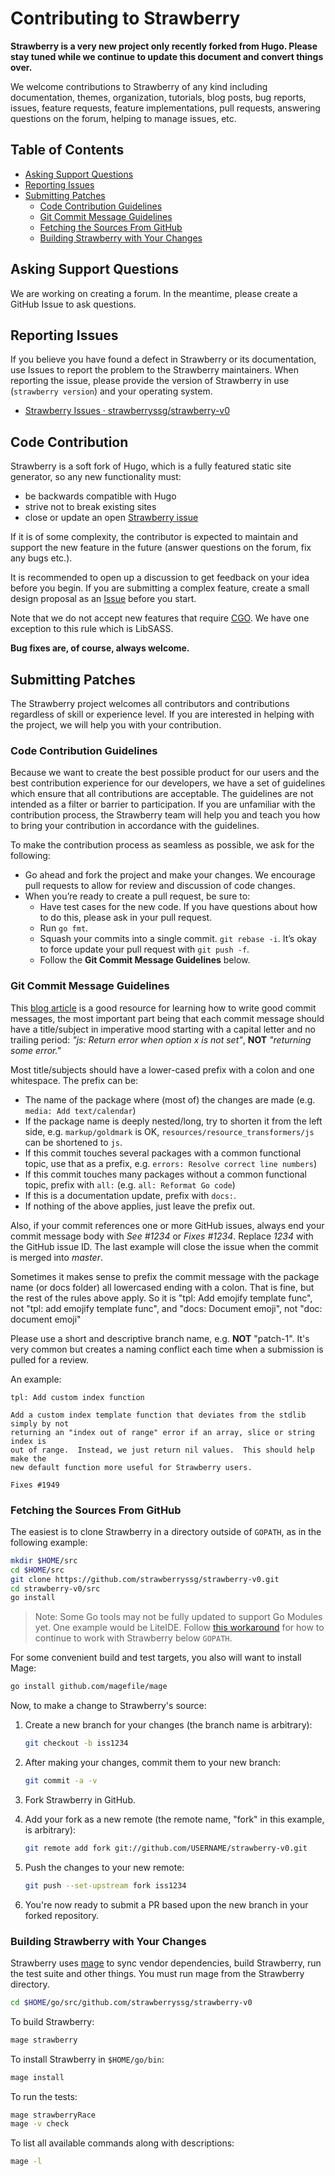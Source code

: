 # Contributing to Strawberry

**Strawberry is a very new project only recently forked from Hugo. Please stay tuned while we continue to update this document and convert things over.**

We welcome contributions to Strawberry of any kind including documentation, themes,
organization, tutorials, blog posts, bug reports, issues, feature requests,
feature implementations, pull requests, answering questions on the forum,
helping to manage issues, etc.

## Table of Contents

* [Asking Support Questions](#asking-support-questions)
* [Reporting Issues](#reporting-issues)
* [Submitting Patches](#submitting-patches)
  * [Code Contribution Guidelines](#code-contribution-guidelines)
  * [Git Commit Message Guidelines](#git-commit-message-guidelines)
  * [Fetching the Sources From GitHub](#fetching-the-sources-from-github)
  * [Building Strawberry with Your Changes](#building-strawberry-with-your-changes)

## Asking Support Questions

We are working on creating a forum. In the meantime, please create a GitHub Issue to ask questions.

## Reporting Issues

If you believe you have found a defect in Strawberry or its documentation, use
Issues to report
the problem to the Strawberry maintainers. 
When reporting the issue, please provide the version of Strawberry in use (`strawberry
version`) and your operating system.

- [Strawberry Issues · strawberryssg/strawberry-v0](https://github.com/strawberryssg/strawberry-v0/issues)

## Code Contribution

Strawberry is a soft fork of Hugo, which is a fully featured static site generator, so any new functionality must:

* be backwards compatible with Hugo
* strive not to break existing sites
* close or update an open [Strawberry issue](https://github.com/strawberryssg/strawberry-v0/issues)

If it is of some complexity, the contributor is expected to maintain and support the new feature in the future (answer questions on the forum, fix any bugs etc.).

It is recommended to open up a discussion to get feedback on your idea before you begin. If you are submitting a complex feature, create a small design proposal as an [Issue](https://github.com/strawberryssg/strawberry-v0/issues) before you start.

Note that we do not accept new features that require [CGO](https://github.com/golang/go/wiki/cgo).
We have one exception to this rule which is LibSASS.

**Bug fixes are, of course, always welcome.**

## Submitting Patches

The Strawberry project welcomes all contributors and contributions regardless of skill or experience level. If you are interested in helping with the project, we will help you with your contribution.

### Code Contribution Guidelines

Because we want to create the best possible product for our users and the best contribution experience for our developers, we have a set of guidelines which ensure that all contributions are acceptable. The guidelines are not intended as a filter or barrier to participation. If you are unfamiliar with the contribution process, the Strawberry team will help you and teach you how to bring your contribution in accordance with the guidelines.

To make the contribution process as seamless as possible, we ask for the following:

* Go ahead and fork the project and make your changes.  We encourage pull requests to allow for review and discussion of code changes.
* When you’re ready to create a pull request, be sure to:
    * Have test cases for the new code. If you have questions about how to do this, please ask in your pull request.
    * Run `go fmt`.
    * Squash your commits into a single commit. `git rebase -i`. It’s okay to force update your pull request with `git push -f`.
    * Follow the **Git Commit Message Guidelines** below.

### Git Commit Message Guidelines

This [blog article](http://chris.beams.io/posts/git-commit/) is a good resource for learning how to write good commit messages,
the most important part being that each commit message should have a title/subject in imperative mood starting with a capital letter and no trailing period:
*"js: Return error when option x is not set"*, **NOT** *"returning some error."*

Most title/subjects should have a lower-cased prefix with a colon and one whitespace. The prefix can be:

* The name of the package where (most of) the changes are made (e.g. `media: Add text/calendar`)
* If the package name is deeply nested/long, try to shorten it from the left side, e.g. `markup/goldmark` is OK, `resources/resource_transformers/js` can be shortened to `js`.
* If this commit touches several packages with a common functional topic, use that as a prefix, e.g. `errors: Resolve correct line numbers`)
* If this commit touches many packages without a common functional topic, prefix with `all:` (e.g. `all: Reformat Go code`)
* If this is a documentation update, prefix with `docs:`.
* If nothing of the above applies, just leave the prefix out.

Also, if your commit references one or more GitHub issues, always end your commit message body with *See #1234* or *Fixes #1234*.
Replace *1234* with the GitHub issue ID. The last example will close the issue when the commit is merged into *master*.

Sometimes it makes sense to prefix the commit message with the package name (or docs folder) all lowercased ending with a colon.
That is fine, but the rest of the rules above apply.
So it is "tpl: Add emojify template func", not "tpl: add emojify template func", and "docs: Document emoji", not "doc: document emoji"

Please use a short and descriptive branch name, e.g. **NOT** "patch-1". It's very common but creates a naming conflict each time when a submission is pulled for a review.

An example:

```text
tpl: Add custom index function

Add a custom index template function that deviates from the stdlib simply by not
returning an "index out of range" error if an array, slice or string index is
out of range.  Instead, we just return nil values.  This should help make the
new default function more useful for Strawberry users.

Fixes #1949
```

###  Fetching the Sources From GitHub

The easiest is to clone Strawberry in a directory outside of `GOPATH`, as in the following example:

```bash
mkdir $HOME/src
cd $HOME/src
git clone https://github.com/strawberryssg/strawberry-v0.git
cd strawberry-v0/src
go install
```

>Note: Some Go tools may not be fully updated to support Go Modules yet. One example would be LiteIDE. Follow [this workaround](https://github.com/visualfc/liteide/issues/986#issuecomment-428117702) for how to continue to work with Strawberry below `GOPATH`.

For some convenient build and test targets, you also will want to install Mage:

```bash
go install github.com/magefile/mage
```

Now, to make a change to Strawberry's source:

1. Create a new branch for your changes (the branch name is arbitrary):

    ```bash
    git checkout -b iss1234
    ```

1. After making your changes, commit them to your new branch:

    ```bash
    git commit -a -v
    ```

1. Fork Strawberry in GitHub.

1. Add your fork as a new remote (the remote name, "fork" in this example, is arbitrary):

    ```bash
    git remote add fork git://github.com/USERNAME/strawberry-v0.git
    ```

1. Push the changes to your new remote:

    ```bash
    git push --set-upstream fork iss1234
    ```

1. You're now ready to submit a PR based upon the new branch in your forked repository.

### Building Strawberry with Your Changes

Strawberry uses [mage](https://github.com/magefile/mage) to sync vendor dependencies, build Strawberry, run the test suite and other things. You must run mage from the Strawberry directory.

```bash
cd $HOME/go/src/github.com/strawberryssg/strawberry-v0
```

To build Strawberry:

```bash
mage strawberry
```

To install Strawberry in `$HOME/go/bin`:

```bash
mage install
```

To run the tests:

```bash
mage strawberryRace
mage -v check
```

To list all available commands along with descriptions:

```bash
mage -l
```
